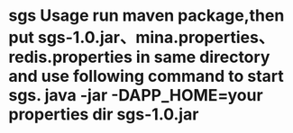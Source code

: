 sgs
Usage
run maven package,then put sgs-1.0.jar、mina.properties、redis.properties in same directory and use following command to
start sgs.
java -jar -DAPP_HOME=your properties dir sgs-1.0.jar
===
